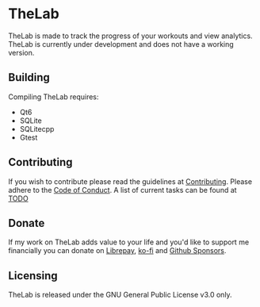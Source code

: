 # TheLab

TheLab is made to track the progress of your workouts and view analytics.
TheLab is currently under development and does not have a working version.


## Building

Compiling TheLab requires:
- Qt6
- SQLite
- SQLitecpp
- Gtest

## Contributing

If you wish to contribute please read the guidelines at [Contributing](CONTRIBUTING.md). Please adhere to the [Code of Conduct](CODE_OF_CONDUCT.md). A list of current tasks can be found at [TODO](TODO.md)

## Donate

If my work on TheLab adds value to your life and you'd like to support me
financially you can donate on [Librepay](https://liberapay.com/IridescentGil/), [ko-fi](https://ko-fi.com/iridescentgil) and [Github Sponsors](https://github.com/sponsors/IridescentGil).

## Licensing

TheLab is released under the GNU General Public License v3.0 only.
